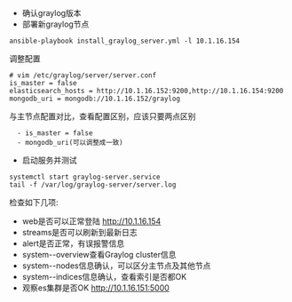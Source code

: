 - 确认graylog版本
- 部署新graylog节点
```
ansible-playbook install_graylog_server.yml -l 10.1.16.154
```
调整配置
```
# vim /etc/graylog/server/server.conf
is_master = false
elasticsearch_hosts = http://10.1.16.152:9200,http://10.1.16.154:9200
mongodb_uri = mongodb://10.1.16.152/graylog
```
与主节点配置对比，查看配置区别，应该只要两点区别
```
  - is_master = false
  - mongodb_uri(可以调整成一致)
```
- 启动服务并测试
```
systemctl start graylog-server.service 
tail -f /var/log/graylog-server/server.log
```
检查如下几项:
- web是否可以正常登陆 http://10.1.16.154
- streams是否可以刷新到最新日志
- alert是否正常，有误报警信息
- system--overview查看Graylog cluster信息
- system--nodes信息确认，可以区分主节点及其他节点
- system--indices信息确认，查看索引是否都OK
- 观察es集群是否OK http://10.1.16.151:5000

